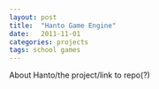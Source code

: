 ```yaml
---
layout: post
title:  "Hanto Game Engine"
date:   2011-11-01
categories: projects
tags: school games
---
```


About Hanto/the project/link to repo(?)
